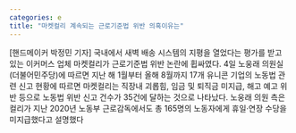 ```yaml
---
categories: e
title: "마켓컬리 계속되는 근로기준법 위반 의혹이유는"
---
```

[핸드메이커 박정민 기자] 국내에서 새벽 배송 시스템의 지평을 열었다는 평가를 받고 있는 이커머스 업체 마켓컬리가 근로기준법 위반 논란에 휩싸였다. 4일 노웅래 의원실(더불어민주당)에 따르면 지난 해 1월부터 올해 8월까지 17개 유니콘 기업의 노동법 관련 신고 현황에 따르면 마켓컬리는 직장내 괴롭힘, 임금 및 퇴직금 미지급, 해고 예고 위반 등으로 노동법 위반 신고 건수가 35건에 달하는 것으로 나타났다. 노웅래 의원 측은 컬리가 지난 2020년 노동부 근로감독에서도 총 165명의 노동자에게 휴일·연장 수당을 미지급했다고 설명했다